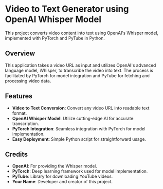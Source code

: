 # Video to Text Generator using OpenAI Whisper Model

This project converts video content into text using OpenAI's Whisper model, implemented with PyTorch and PyTube in Python.

## Overview

This application takes a video URL as input and utilizes OpenAI's advanced language model, Whisper, to transcribe the video into text. The process is facilitated by PyTorch for model integration and PyTube for fetching and processing video data.

## Features

- **Video to Text Conversion**: Convert any video URL into readable text format.
- **OpenAI Whisper Model**: Utilize cutting-edge AI for accurate transcription.
- **PyTorch Integration**: Seamless integration with PyTorch for model implementation.
- **Easy Deployment**: Simple Python script for straightforward usage.


## Credits

- **OpenAI**: For providing the Whisper model.
- **PyTorch**: Deep learning framework used for model implementation.
- **PyTube**: Library for downloading YouTube videos.
- **Your Name**: Developer and creator of this project.


